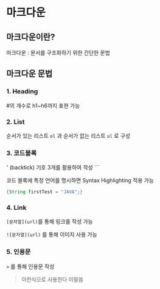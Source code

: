 # 마크다운



## 마크다운이란?

마크다운 : 문서를 구조화하기 위한 간단한 문법



## 마크다운 문법

### 1. Heading

#의 개수로 h1~h6까지 표현 가능

### 2. List	

순서가 있는 리스트 `ol` 과 순서가 없는 리스트 `ul` 로 구성	

### 3. 코드블록

' (backtick) 기호 3개를 활용하여 작성 ```

코드 블록에 특정 언어를 명시하면 Syntax Highlighting 적용 가능

```java
{String firstTest = "JAVA";}
```

### 4. Link

`[문자열](url)`를 통해 링크를 작성 가능

`![문자열](url)` 를 통해 이미지 사용 가능

### 5. 인용문

`>` 를 통해 인용문 작성

> 이런식으로 사용한다 이말씀

